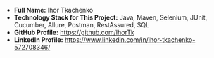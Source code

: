 - **Full Name:** Ihor Tkachenko
- **Technology Stack for This Project:** Java, Maven, Selenium, JUnit, Cucumber, Allure, Postman, RestAssured, SQL 
- **GitHub Profile:** https://github.com/IhorTk
- **LinkedIn Profile:** https://www.linkedin.com/in/ihor-tkachenko-572708346/